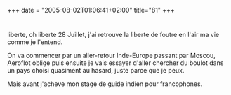 +++
date = "2005-08-02T01:06:41+02:00"
title="81"
+++
#
liberte, oh liberte
28 Juillet, j'ai retrouve la liberte de foutre en l'air ma vie comme je l'entend. 

On va commencer par un aller-retour Inde-Europe passant par Moscou, Aeroflot oblige puis ensuite je vais essayer d'aller chercher du boulot dans un pays choisi quasiment au hasard, juste parce que je peux.

Mais avant j'acheve mon stage de guide indien pour francophones.

